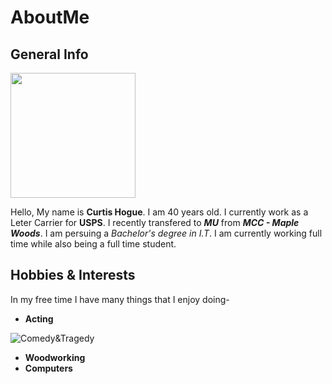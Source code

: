 # AboutMe

## General Info   

<img src="https://user-images.githubusercontent.com/89314862/138538487-47e0cc3c-31ad-44d8-a452-9de30e55c2d1.jpg" width="200" height="200">  

Hello, My name is **Curtis Hogue**. I am 40 years old. I currently
work as a Leter Carrier for **USPS**. I recently transfered to **_MU_** from **_MCC - Maple Woods_**.
I am persuing a _Bachelor's degree in I.T_. I am currently working full time while also being a full time student.

## Hobbies & Interests
 In my free time I have many things that I enjoy doing-
  + **Acting**
  
  ![Comedy&Tragedy](https://upload.wikimedia.org/wikipedia/commons/thumb/4/4e/Bernhardt_Hamlet2.jpg/800px-Bernhardt_Hamlet2.jpg)
  
  + **Woodworking**
  + **Computers**
 
